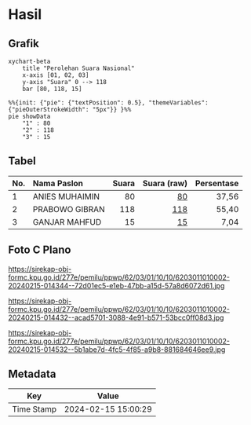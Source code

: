 # Hasil

## Grafik

```mermaid
xychart-beta
    title "Perolehan Suara Nasional"
    x-axis [01, 02, 03]
    y-axis "Suara" 0 --> 118
    bar [80, 118, 15]
```

```mermaid
%%{init: {"pie": {"textPosition": 0.5}, "themeVariables": {"pieOuterStrokeWidth": "5px"}} }%%
pie showData
    "1" : 80
    "2" : 118
    "3" : 15
```

## Tabel

| No. | Nama Paslon    | Suara | Suara (raw) | Persentase |
|:--- |:-------------- | -----:| -----------:| ----------:|
| 1   | ANIES MUHAIMIN | 80    | [80][p-1]   | 37,56      |
| 2   | PRABOWO GIBRAN | 118   | [118][p-2]  | 55,40      |
| 3   | GANJAR MAHFUD  | 15    | [15][p-3]   | 7,04       |


[p-1]: https://github.com/gigit-pemilu/pemilu-2024/blob/main/pilpres/hitung-suara/sub/62-kalimantan-tengah/sub/03-kapuas/sub/01-selat/sub/1010-selat-dalam/sub/002-tps/sub/paslon-1.txt
[p-2]: https://github.com/gigit-pemilu/pemilu-2024/blob/main/pilpres/hitung-suara/sub/62-kalimantan-tengah/sub/03-kapuas/sub/01-selat/sub/1010-selat-dalam/sub/002-tps/sub/paslon-2.txt
[p-3]: https://github.com/gigit-pemilu/pemilu-2024/blob/main/pilpres/hitung-suara/sub/62-kalimantan-tengah/sub/03-kapuas/sub/01-selat/sub/1010-selat-dalam/sub/002-tps/sub/paslon-3.txt

## Foto C Plano

https://sirekap-obj-formc.kpu.go.id/277e/pemilu/ppwp/62/03/01/10/10/6203011010002-20240215-014344--72d01ec5-e1eb-47bb-a15d-57a8d6072d61.jpg

https://sirekap-obj-formc.kpu.go.id/277e/pemilu/ppwp/62/03/01/10/10/6203011010002-20240215-014432--acad5701-3088-4e91-b571-53bcc0ff08d3.jpg

https://sirekap-obj-formc.kpu.go.id/277e/pemilu/ppwp/62/03/01/10/10/6203011010002-20240215-014532--5b1abe7d-4fc5-4f85-a9b8-881684646ee9.jpg


## Metadata

| Key        | Value               |
| ---------- | ------------------- |
| Time Stamp | 2024-02-15 15:00:29 |



